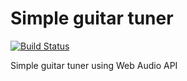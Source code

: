 # Simple guitar tuner
[![Build Status](https://travis-ci.org/Fitz354/simple-guitar-tuner.svg?branch=master)](https://travis-ci.org/Fitz354/simple-guitar-tuner)


Simple guitar tuner using Web Audio API
